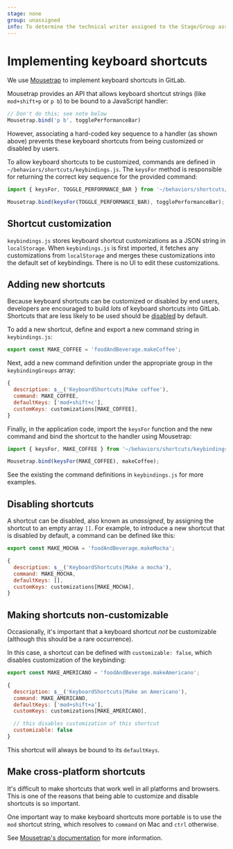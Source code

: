 ```yaml
---
stage: none
group: unassigned
info: To determine the technical writer assigned to the Stage/Group associated with this page, see https://about.gitlab.com/handbook/engineering/ux/technical-writing/#assignments
---
```


# Implementing keyboard shortcuts

We use [Mousetrap](https://craig.is/killing/mice) to implement keyboard
shortcuts in GitLab.

Mousetrap provides an API that allows keyboard shortcut strings (like
`mod+shift+p` or `p b`) to be bound to a JavaScript handler:

```javascript
// Don't do this; see note below
Mousetrap.bind('p b', togglePerformanceBar)
```

However, associating a hard-coded key sequence to a handler (as shown above)
prevents these keyboard shortcuts from being customized or disabled by users.

To allow keyboard shortcuts to be customized, commands are defined in
`~/behaviors/shortcuts/keybindings.js`. The `keysFor` method is responsible for
returning the correct key sequence for the provided command:

```javascript
import { keysFor, TOGGLE_PERFORMANCE_BAR } from '~/behaviors/shortcuts/keybindings'

Mousetrap.bind(keysFor(TOGGLE_PERFORMANCE_BAR), togglePerformanceBar);
```

## Shortcut customization

`keybindings.js` stores keyboard shortcut customizations as a JSON string in
`localStorage`. When `keybindings.js` is first imported, it fetches any
customizations from `localStorage` and merges these customizations into the
default set of keybindings. There is no UI to edit these customizations.

## Adding new shortcuts

Because keyboard shortcuts can be customized or disabled by end users,
developers are encouraged to build _lots_ of keyboard shortcuts into GitLab.
Shortcuts that are less likely to be used should be
[disabled](#disabling-shortcuts) by default.

To add a new shortcut, define and export a new command string in
`keybindings.js`:

```javascript
export const MAKE_COFFEE = 'foodAndBeverage.makeCoffee';
```

Next, add a new command definition under the appropriate group in the
`keybindingGroups` array:

```javascript
{
  description: s__('KeyboardShortcuts|Make coffee'),
  command: MAKE_COFFEE,
  defaultKeys: ['mod+shift+c'],
  customKeys: customizations[MAKE_COFFEE],
}
```

Finally, in the application code, import the `keysFor` function and the new
command and bind the shortcut to the handler using Mousetrap:

```javascript
import { keysFor, MAKE_COFFEE } from '~/behaviors/shortcuts/keybindings'

Mousetrap.bind(keysFor(MAKE_COFFEE), makeCoffee);
```

See the existing the command definitions in `keybindings.js` for more examples.

## Disabling shortcuts

A shortcut can be disabled, also known as _unassigned_, by assigning the
shortcut to an empty array `[]`. For example, to introduce a new shortcut that
is disabled by default, a command can be defined like this:

```javascript
export const MAKE_MOCHA = 'foodAndBeverage.makeMocha';

{
  description: s__('KeyboardShortcuts|Make a mocha'),
  command: MAKE_MOCHA,
  defaultKeys: [],
  customKeys: customizations[MAKE_MOCHA],
}
```

## Making shortcuts non-customizable

Occasionally, it's important that a keyboard shortcut _not_ be customizable
(although this should be a rare occurrence).

In this case, a shortcut can be defined with `customizable: false`, which
disables customization of the keybinding:

```javascript
export const MAKE_AMERICANO = 'foodAndBeverage.makeAmericano';

{
  description: s__('KeyboardShortcuts|Make an Americano'),
  command: MAKE_AMERICANO,
  defaultKeys: ['mod+shift+a'],
  customKeys: customizations[MAKE_AMERICANO],

  // this disables customization of this shortcut
  customizable: false
}
```

This shortcut will always be bound to its `defaultKeys`.

## Make cross-platform shortcuts

It's difficult to make shortcuts that work well in all platforms and browsers.
This is one of the reasons that being able to customize and disable shortcuts is
so important.

One important way to make keyboard shortcuts more portable is to use the `mod`
shortcut string, which resolves to `command` on Mac and `ctrl` otherwise.

See [Mousetrap's documentation](https://craig.is/killing/mice#api.bind.combo)
for more information.
